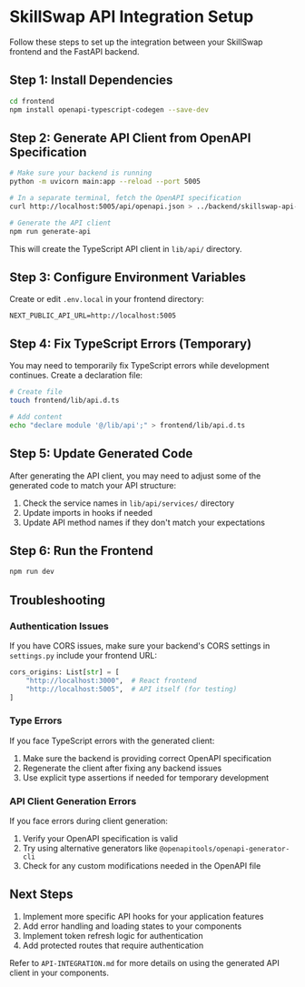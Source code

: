 # SkillSwap API Integration Setup

Follow these steps to set up the integration between your SkillSwap frontend and the FastAPI backend.

## Step 1: Install Dependencies

```bash
cd frontend
npm install openapi-typescript-codegen --save-dev
```

## Step 2: Generate API Client from OpenAPI Specification

```bash
# Make sure your backend is running
python -m uvicorn main:app --reload --port 5005

# In a separate terminal, fetch the OpenAPI specification
curl http://localhost:5005/api/openapi.json > ../backend/skillswap-api-spec.json

# Generate the API client
npm run generate-api
```

This will create the TypeScript API client in `lib/api/` directory.

## Step 3: Configure Environment Variables

Create or edit `.env.local` in your frontend directory:

```
NEXT_PUBLIC_API_URL=http://localhost:5005
```

## Step 4: Fix TypeScript Errors (Temporary)

You may need to temporarily fix TypeScript errors while development continues. Create a declaration file:

```bash
# Create file
touch frontend/lib/api.d.ts

# Add content
echo "declare module '@/lib/api';" > frontend/lib/api.d.ts
```

## Step 5: Update Generated Code

After generating the API client, you may need to adjust some of the generated code to match your API structure:

1. Check the service names in `lib/api/services/` directory
2. Update imports in hooks if needed
3. Update API method names if they don't match your expectations

## Step 6: Run the Frontend

```bash
npm run dev
```

## Troubleshooting

### Authentication Issues

If you have CORS issues, make sure your backend's CORS settings in `settings.py` include your frontend URL:

```python
cors_origins: List[str] = [
    "http://localhost:3000",  # React frontend
    "http://localhost:5005",  # API itself (for testing)
]
```

### Type Errors

If you face TypeScript errors with the generated client:

1. Make sure the backend is providing correct OpenAPI specification
2. Regenerate the client after fixing any backend issues
3. Use explicit type assertions if needed for temporary development

### API Client Generation Errors

If you face errors during client generation:

1. Verify your OpenAPI specification is valid
2. Try using alternative generators like `@openapitools/openapi-generator-cli`
3. Check for any custom modifications needed in the OpenAPI file

## Next Steps

1. Implement more specific API hooks for your application features
2. Add error handling and loading states to your components
3. Implement token refresh logic for authentication
4. Add protected routes that require authentication

Refer to `API-INTEGRATION.md` for more details on using the generated API client in your components. 